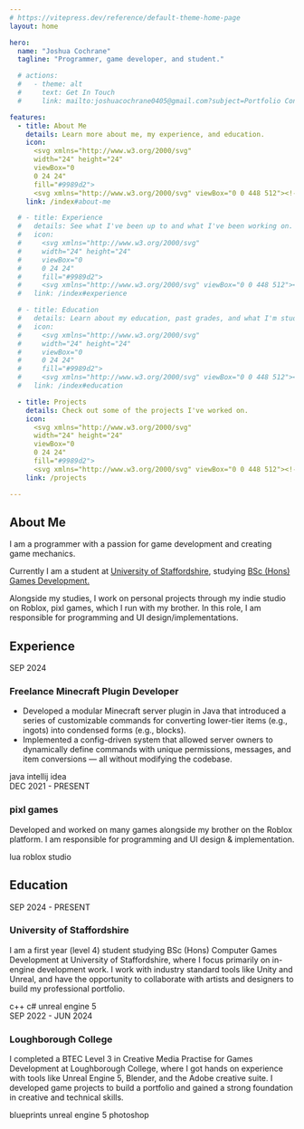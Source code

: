 ```yaml
---
# https://vitepress.dev/reference/default-theme-home-page
layout: home

hero:
  name: "Joshua Cochrane"
  tagline: "Programmer, game developer, and student."

  # actions:
  #   - theme: alt
  #     text: Get In Touch
  #     link: mailto:joshuacochrane0405@gmail.com?subject=Portfolio Contact Request

features:
  - title: About Me
    details: Learn more about me, my experience, and education.
    icon:
      <svg xmlns="http://www.w3.org/2000/svg"
      width="24" height="24"
      viewBox="0
      0 24 24"
      fill="#9989d2">
      <svg xmlns="http://www.w3.org/2000/svg" viewBox="0 0 448 512"><!--!Font Awesome Free 6.7.2 by @fontawesome - https://fontawesome.com License - https://fontawesome.com/license/free Copyright 2025 Fonticons, Inc.--><path d="M224 256A128 128 0 1 0 224 0a128 128 0 1 0 0 256zm-45.7 48C79.8 304 0 383.8 0 482.3C0 498.7 13.3 512 29.7 512l388.6 0c16.4 0 29.7-13.3 29.7-29.7C448 383.8 368.2 304 269.7 304l-91.4 0z"/></svg>
    link: /index#about-me

  # - title: Experience
  #   details: See what I've been up to and what I've been working on.
  #   icon:
  #     <svg xmlns="http://www.w3.org/2000/svg"
  #     width="24" height="24"
  #     viewBox="0
  #     0 24 24"
  #     fill="#9989d2">
  #     <svg xmlns="http://www.w3.org/2000/svg" viewBox="0 0 448 512"><!--!Font Awesome Free 6.7.2 by @fontawesome - https://fontawesome.com License - https://fontawesome.com/license/free Copyright 2025 Fonticons, Inc.--><path d="M0 48V487.7C0 501.1 10.9 512 24.3 512c5 0 9.9-1.5 14-4.4L192 400 345.7 507.6c4.1 2.9 9 4.4 14 4.4c13.4 0 24.3-10.9 24.3-24.3V48c0-26.5-21.5-48-48-48H48C21.5 0 0 21.5 0 48z"\></svg>
  #   link: /index#experience

  # - title: Education
  #   details: Learn about my education, past grades, and what I'm studying.
  #   icon:
  #     <svg xmlns="http://www.w3.org/2000/svg"
  #     width="24" height="24"
  #     viewBox="0
  #     0 24 24"
  #     fill="#9989d2">
  #     <svg xmlns="http://www.w3.org/2000/svg" viewBox="0 0 448 512"><!--!Font Awesome Free 6.7.2 by @fontawesome - https://fontawesome.com License - https://fontawesome.com/license/free Copyright 2025 Fonticons, Inc.--><path d="M190.4 74.1c5.6-16.8-3.5-34.9-20.2-40.5s-34.9 3.5-40.5 20.2l-128 384c-5.6 16.8 3.5 34.9 20.2 40.5s34.9-3.5 40.5-20.2l128-384zm70.9-41.7c-17.4-2.9-33.9 8.9-36.8 26.3l-64 384c-2.9 17.4 8.9 33.9 26.3 36.8s33.9-8.9 36.8-26.3l64-384c2.9-17.4-8.9-33.9-26.3-36.8zM352 32c-17.7 0-32 14.3-32 32l0 384c0 17.7 14.3 32 32 32s32-14.3 32-32l0-384c0-17.7-14.3-32-32-32z"\></svg>
  #   link: /index#education

  - title: Projects
    details: Check out some of the projects I've worked on.
    icon:
      <svg xmlns="http://www.w3.org/2000/svg"
      width="24" height="24"
      viewBox="0
      0 24 24"
      fill="#9989d2">
      <svg xmlns="http://www.w3.org/2000/svg" viewBox="0 0 448 512"><!--!Font Awesome Free 6.7.2 by @fontawesome - https://fontawesome.com License - https://fontawesome.com/license/free Copyright 2025 Fonticons, Inc.--><path d="M80 104a24 24 0 1 0 0-48 24 24 0 1 0 0 48zm80-24c0 32.8-19.7 61-48 73.3l0 87.8c18.8-10.9 40.7-17.1 64-17.1l96 0c35.3 0 64-28.7 64-64l0-6.7C307.7 141 288 112.8 288 80c0-44.2 35.8-80 80-80s80 35.8 80 80c0 32.8-19.7 61-48 73.3l0 6.7c0 70.7-57.3 128-128 128l-96 0c-35.3 0-64 28.7-64 64l0 6.7c28.3 12.3 48 40.5 48 73.3c0 44.2-35.8 80-80 80s-80-35.8-80-80c0-32.8 19.7-61 48-73.3l0-6.7 0-198.7C19.7 141 0 112.8 0 80C0 35.8 35.8 0 80 0s80 35.8 80 80zm232 0a24 24 0 1 0 -48 0 24 24 0 1 0 48 0zM80 456a24 24 0 1 0 0-48 24 24 0 1 0 0 48z"/></svg>
    link: /projects

---
```


## About Me

<div class="text-block">
  I am a programmer with a passion for game development and creating game mechanics.

  Currently I am a student at <a href="https://www.staffs.ac.uk">University of Staffordshire</a>, studying <a href="https://www.staffs.ac.uk/course/computer-games-development-bsc">BSc (Hons) Games Development.</a>

  Alongside my studies, I work on personal projects through my indie studio on Roblox, pixl games, which I run with my brother. In this role, I am responsible for programming and UI design/implementations.
</div>

## Experience
<div class="section">
  <a class="full-link not-clickable"></a>

  <div class="text-block widget">
    <div class="left-side"> 
      <div class="year">SEP 2024</div>
    </div>
    <div class="content">
      <h3>Freelance Minecraft Plugin Developer</h3>
      <ul>
        <li>Developed a modular Minecraft server plugin in Java that introduced a series of customizable commands for converting lower-tier items (e.g., ingots) into condensed forms (e.g., blocks).</li>
        <li>Implemented a config-driven system that allowed server owners to dynamically define commands with unique permissions, messages, and item conversions — all without modifying the codebase.</li>
      </ul>
      <div class="tags">
        <span>java</span>
        <span>intellij idea</span>
      </div>
    </div>
  </div>
</div>

<div class="section">
  <a target="_blank" href="https://www.roblox.com/communities/9481702" class="full-link"></a>
  
  <div class="text-block widget">
    <div class="left-side">    
        <div class="year">DEC 2021 - PRESENT</div>
    </div>
    <div class="content">
      <h3>pixl games</h3>
      <p>Developed and worked on many games alongside my brother on the Roblox platform. I am responsible for programming and UI design & implementation.</p>
      <div class="tags">
        <span>lua</span>
        <span>roblox studio</span>
      </div>
    </div>
  </div>
</div>

## Education
<div class="section">
  <a class="full-link not-clickable"></a>

  <div class="text-block widget">
    <div class="left-side"> 
      <div class="year">SEP 2024 - PRESENT</div>
    </div>
    <div class="content">
      <h3>University of Staffordshire</h3>
      <p>I am a first year (level 4) student studying BSc (Hons) Computer Games Development at University of Staffordshire, where I focus primarily on in-engine development work. I work with industry standard tools like Unity and Unreal, and have the opportunity to collaborate with artists and designers to build my professional portfolio.</p>
      <div class="tags">
        <span>c++</span>
        <span>c#</span>
        <span>unreal engine 5</span>
      </div>
    </div>
  </div>
</div>

<div class="section">
  <a class="full-link not-clickable"></a>

  <div class="text-block widget">
    <div class="left-side"> 
      <div class="year">SEP 2022 - JUN 2024</div>
    </div>
    <div class="content">
      <h3>Loughborough College</h3>
      <p>I completed a BTEC Level 3 in Creative Media Practise for Games Development at Loughborough College, where I got hands on experience with tools like Unreal Engine 5, Blender, and the Adobe creative suite. I developed game projects to build a portfolio and gained a strong foundation in creative and technical skills.</p>
      <div class="tags">
        <span>blueprints</span>
        <span>unreal engine 5</span>
        <span>photoshop</span>
      </div>
    </div>
  </div>
</div>
